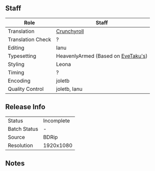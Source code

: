 ## Staff

| Role              | Staff                               |
|-------------------|-------------------------------------|
| Translation       | [Crunchyroll](../Crunchyroll)       |
| Translation Check | ?                                   |
| Editing           | Ianu                                |
| Typesetting       | HeavenlyArmed (Based on [EveTaku's](../EveTaku))                    |
| Styling           | Leona                               |
| Timing            | ?                                   |
| Encoding          | joletb                              |
| Quality Control   | joletb, Ianu                        |

## Release Info

|              |            |
|--------------|------------|
| Status       | Incomplete |
| Batch Status | -          |
| Source       | BDRip      |
| Resolution   | 1920x1080  |

## Notes
